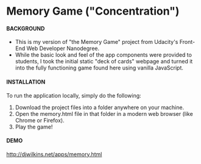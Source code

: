 # Memory Game ("Concentration")
#### BACKGROUND
* This is my version of "the Memory Game" project from Udacity's Front-End Web Developer Nanodegree.
* While the basic look and feel of the app components were provided to students, I took the initial static "deck of cards" webpage and turned it into the fully functioning game found here using vanilla JavaScript.
#### INSTALLATION
To run the application locally, simply do the following:
1. Download the project files into a folder anywhere on your machine.
2. Open the memory.html file in that folder in a modern web browser (like Chrome or Firefox).
3. Play the game!
#### DEMO
http://djwilkins.net/apps/memory.html
